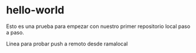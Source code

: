 # hello-world
Esto es una prueba para empezar con nuestro 
primer repositorio local paso a paso.
<p>Linea para probar push a remoto desde ramalocal</p>